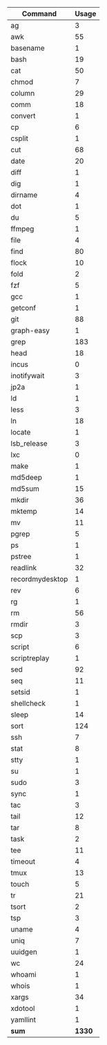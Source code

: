 | Command          | Usage     |
| ---              | ---       |
| ag               | 3         |
| awk              | 55        |
| basename         | 1         |
| bash             | 19        |
| cat              | 50        |
| chmod            | 7         |
| column           | 29        |
| comm             | 18        |
| convert          | 1         |
| cp               | 6         |
| csplit           | 1         |
| cut              | 68        |
| date             | 20        |
| diff             | 1         |
| dig              | 1         |
| dirname          | 4         |
| dot              | 1         |
| du               | 5         |
| ffmpeg           | 1         |
| file             | 4         |
| find             | 80        |
| flock            | 10        |
| fold             | 2         |
| fzf              | 5         |
| gcc              | 1         |
| getconf          | 1         |
| git              | 88        |
| graph-easy       | 1         |
| grep             | 183       |
| head             | 18        |
| incus            | 0         |
| inotifywait      | 3         |
| jp2a             | 1         |
| ld               | 1         |
| less             | 3         |
| ln               | 18        |
| locate           | 1         |
| lsb_release      | 3         |
| lxc              | 0         |
| make             | 1         |
| md5deep          | 1         |
| md5sum           | 15        |
| mkdir            | 36        |
| mktemp           | 14        |
| mv               | 11        |
| pgrep            | 5         |
| ps               | 1         |
| pstree           | 1         |
| readlink         | 32        |
| recordmydesktop  | 1         |
| rev              | 6         |
| rg               | 1         |
| rm               | 56        |
| rmdir            | 3         |
| scp              | 3         |
| script           | 6         |
| scriptreplay     | 1         |
| sed              | 92        |
| seq              | 11        |
| setsid           | 1         |
| shellcheck       | 1         |
| sleep            | 14        |
| sort             | 124       |
| ssh              | 7         |
| stat             | 8         |
| stty             | 1         |
| su               | 1         |
| sudo             | 3         |
| sync             | 1         |
| tac              | 3         |
| tail             | 12        |
| tar              | 8         |
| task             | 2         |
| tee              | 11        |
| timeout          | 4         |
| tmux             | 13        |
| touch            | 5         |
| tr               | 21        |
| tsort            | 2         |
| tsp              | 3         |
| uname            | 4         |
| uniq             | 7         |
| uuidgen          | 1         |
| wc               | 24        |
| whoami           | 1         |
| whois            | 1         |
| xargs            | 34        |
| xdotool          | 1         |
| yamllint         | 1         |
| __sum__          | __1330__  |

